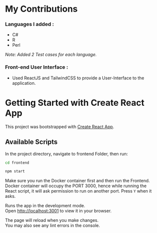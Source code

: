 # My Contributions

### Languages I added :
  - C#
  - R
  - Perl

*Note: Added 2 Test cases for each language.*

### Front-end User Interface :
* Used ReactJS and TailwindCSS to provide a User-Interface to the application.

#

# Getting Started with Create React App

This project was bootstrapped with [Create React App](https://github.com/facebook/create-react-app).

## Available Scripts

In the project directory, navigate to frontend Folder, then run:

```cmd
cd frontend
```

```cmd
npm start
```

Make sure you run the Docker container first and then run the Frontend.
Docker container will occupy the PORT 3000, hence while running the React script, it will ask permission to run on another port. Press `Y` when it asks.

Runs the app in the development mode.\
Open [http://localhost:3001](http://localhost:3001) to view it in your browser.

The page will reload when you make changes.\
You may also see any lint errors in the console.